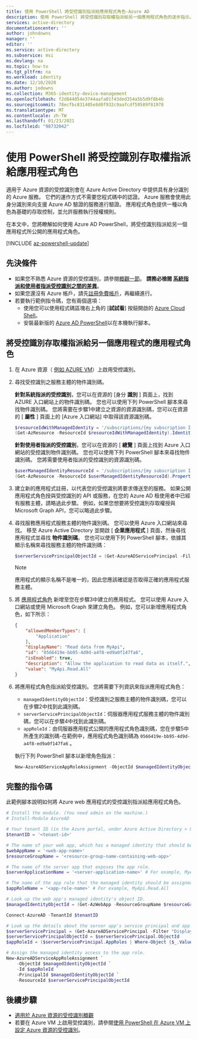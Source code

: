 ```yaml
---
title: 使用 PowerShell 將受控識別指派給應用程式角色-Azure AD
description: 使用 PowerShell 將受控識別存取權指派給另一個應用程式角色的逐步指示。
services: active-directory
documentationcenter: ''
author: johndowns
manager: ''
editor: ''
ms.service: active-directory
ms.subservice: msi
ms.devlang: na
ms.topic: how-to
ms.tgt_pltfrm: na
ms.workload: identity
ms.date: 12/10/2020
ms.author: jodowns
ms.collection: M365-identity-device-management
ms.openlocfilehash: f2d844054e3744aafa01f43ded354a5b5d9f8b4b
ms.sourcegitcommit: 78ecfbc831405e8d0f932c9aafcdf59589f81978
ms.translationtype: MT
ms.contentlocale: zh-TW
ms.lasthandoff: 01/23/2021
ms.locfileid: "98732042"
---
```

# <a name="assign-a-managed-identity-access-to-an-application-role-using-powershell"></a>使用 PowerShell 將受控識別存取權指派給應用程式角色

適用于 Azure 資源的受控識別會在 Azure Active Directory 中提供具有身分識別的 Azure 服務。 它們的運作方式不需要您程式碼中的認證。 Azure 服務會使用此身分識別來向支援 Azure AD 驗證的服務進行驗證。 應用程式角色提供一種以角色為基礎的存取控制，並允許服務執行授權規則。

在本文中，您將瞭解如何使用 Azure AD PowerShell，將受控識別指派給另一個應用程式所公開的應用程式角色。

[!INCLUDE [az-powershell-update](../../../includes/updated-for-az.md)]

## <a name="prerequisites"></a>先決條件

- 如果您不熟悉 Azure 資源的受控識別，請參閱[概觀一節](overview.md)。 **請務必檢閱 [系統指派和使用者指派受控識別之間的差異](overview.md#managed-identity-types)**。
- 如果您還沒有 Azure 帳戶，請先[註冊免費帳戶](https://azure.microsoft.com/free/)，再繼續進行。
- 若要執行範例指令碼，您有兩個選項：
    - 使用您可以使用程式碼區塊右上角的 [**試試看**] 按鈕開啟的 [Azure Cloud Shell](../../cloud-shell/overview.md)。
    - 安裝最新版的 [Azure AD PowerShell](/powershell/azure/active-directory/install-adv2)以在本機執行腳本。

## <a name="assign-a-managed-identity-access-to-another-applications-app-role"></a>將受控識別存取權指派給另一個應用程式的應用程式角色

1. 在 Azure 資源（ [例如 AZURE VM](qs-configure-powershell-windows-vm.md)）上啟用受控識別。

1. 尋找受控識別之服務主體的物件識別碼。

   **針對系統指派的受控識別**，您可以在資源的 [身分 **識別** ] 頁面上，找到 AZURE 入口網站上的物件識別碼。 您也可以使用下列 PowerShell 腳本來尋找物件識別碼。 您將需要在步驟1中建立之資源的資源識別碼，您可以在資源的 [ **屬性** ] 頁面上的 [Azure 入口網站] 中取得該資源識別碼。

    ```powershell
    $resourceIdWithManagedIdentity = '/subscriptions/{my subscription ID}/resourceGroups/{my resource group name}/providers/Microsoft.Compute/virtualMachines/{my virtual machine name}'
    (Get-AzResource -ResourceId $resourceIdWithManagedIdentity).Identity.PrincipalId
    ```

    **針對使用者指派的受控識別**，您可以在資源的 [ **總覽** ] 頁面上找到 Azure 入口網站的受控識別物件識別碼。 您也可以使用下列 PowerShell 腳本來尋找物件識別碼。 您將需要使用者指派的受控識別的資源識別碼。

    ```powershell
    $userManagedIdentityResourceId = '/subscriptions/{my subscription ID}/resourceGroups/{my resource group name}/providers/Microsoft.ManagedIdentity/userAssignedIdentities/{my managed identity name}'
    (Get-AzResource -ResourceId $userManagedIdentityResourceId).Properties.PrincipalId
    ```

1. 建立新的應用程式註冊，以代表您的受控識別將要求傳送至的服務。 如果公開應用程式角色授與受控識別的 API 或服務，在您的 Azure AD 租使用者中已經有服務主體，請略過此步驟。 例如，如果您想要將受控識別存取權授與 Microsoft Graph API，您可以略過此步驟。

1. 尋找服務應用程式服務主體的物件識別碼。 您可以使用 Azure 入口網站來尋找。 移至 Azure Active Directory 並開啟 [ **企業應用程式** ] 頁面，然後尋找應用程式並尋找 **物件識別碼**。 您也可以使用下列 PowerShell 腳本，依據其顯示名稱來尋找服務主體的物件識別碼：

    ```powershell
    $serverServicePrincipalObjectId = (Get-AzureADServicePrincipal -Filter "DisplayName eq '$applicationName'").ObjectId
    ```

    > [!NOTE]
    > 應用程式的顯示名稱不是唯一的，因此您應該確認是否取得正確的應用程式服務主體。

1. 將 [應用程式角色](../develop/howto-add-app-roles-in-azure-ad-apps.md) 新增至您在步驟3中建立的應用程式。 您可以使用 Azure 入口網站或使用 Microsoft Graph 來建立角色。 例如，您可以新增應用程式角色，如下所示：

    ```json
    {
        "allowedMemberTypes": [
            "Application"
        ],
        "displayName": "Read data from MyApi",
        "id": "0566419e-bb95-4d9d-a4f8-ed9a0f147fa6",
        "isEnabled": true,
        "description": "Allow the application to read data as itself.",
        "value": "MyApi.Read.All"
    }
    ```

1. 將應用程式角色指派給受控識別。 您將需要下列資訊來指派應用程式角色：
    * `managedIdentityObjectId`：受控識別之服務主體的物件識別碼，您可以在步驟2中找到此識別碼。
    * `serverServicePrincipalObjectId`：伺服器應用程式服務主體的物件識別碼，您可以在步驟4中找到此識別碼。
    * `appRoleId`：由伺服器應用程式公開的應用程式角色識別碼，您在步驟5中所產生的識別碼-在範例中，應用程式角色識別碼為 `0566419e-bb95-4d9d-a4f8-ed9a0f147fa6` 。
   
   執行下列 PowerShell 腳本以新增角色指派：

    ```powershell
    New-AzureADServiceAppRoleAssignment -ObjectId $managedIdentityObjectId -Id $appRoleId -PrincipalId $managedIdentityObjectId -ResourceId $serverServicePrincipalObjectId
    ```

## <a name="complete-script"></a>完整的指令碼

此範例腳本說明如何將 Azure web 應用程式的受控識別指派給應用程式角色。

```powershell
# Install the module. (You need admin on the machine.)
# Install-Module AzureAD

# Your tenant ID (in the Azure portal, under Azure Active Directory > Overview).
$tenantID = '<tenant-id>'

# The name of your web app, which has a managed identity that should be assigned to the server app's app role.
$webAppName = '<web-app-name>'
$resourceGroupName = '<resource-group-name-containing-web-app>'

# The name of the server app that exposes the app role.
$serverApplicationName = '<server-application-name>' # For example, MyApi

# The name of the app role that the managed identity should be assigned to.
$appRoleName = '<app-role-name>' # For example, MyApi.Read.All

# Look up the web app's managed identity's object ID.
$managedIdentityObjectId = (Get-AzWebApp -ResourceGroupName $resourceGroupName -Name $webAppName).identity.principalid

Connect-AzureAD -TenantId $tenantID

# Look up the details about the server app's service principal and app role.
$serverServicePrincipal = (Get-AzureADServicePrincipal -Filter "DisplayName eq '$serverApplicationName'")
$serverServicePrincipalObjectId = $serverServicePrincipal.ObjectId
$appRoleId = ($serverServicePrincipal.AppRoles | Where-Object {$_.Value -eq $appRoleName }).Id

# Assign the managed identity access to the app role.
New-AzureADServiceAppRoleAssignment `
    -ObjectId $managedIdentityObjectId `
    -Id $appRoleId `
    -PrincipalId $managedIdentityObjectId `
    -ResourceId $serverServicePrincipalObjectId
```

## <a name="next-steps"></a>後續步驟

- [適用於 Azure 資源的受控識別概觀](overview.md)
- 若要在 Azure VM 上啟用受控識別，請參閱[使用 PowerShell 在 Azure VM 上設定 Azure 資源的受控識別](qs-configure-powershell-windows-vm.md)。